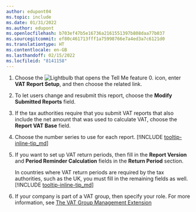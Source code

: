 ```yaml
---
author: edupont04
ms.topic: include
ms.date: 01/31/2022
ms.author: edupont
ms.openlocfilehash: b703ef47b5e16736a2161551397b808daa77b037
ms.sourcegitcommit: ef80c461713fff1a75998766e7a4ed3a7c6121d0
ms.translationtype: HT
ms.contentlocale: en-GB
ms.lasthandoff: 02/15/2022
ms.locfileid: "8141158"
---
```

1. Choose the ![Lightbulb that opens the Tell Me feature 0.](../media/ui-search/search_small.png "Tell me what you want to do") icon, enter **VAT Report Setup**, and then choose the related link.  
2. To let users change and resubmit this report, choose the **Modify Submitted Reports** field.  
3. If the tax authorities require that you submit VAT reports that also include the net amount that was used to calculate VAT, choose the **Report VAT Base** field.  
4. Choose the number series to use for each report. [!INCLUDE [tooltip-inline-tip_md](tooltip-inline-tip_md.md)]  
5. If you want to set up VAT return periods, then fill in the **Report Version** and **Period Reminder Calculation** fields in the **Return Period** section.  

    In countries where VAT return periods are required by the tax authorities, such as the UK, you must fill in the remaining fields as well. [!INCLUDE [tooltip-inline-tip_md](tooltip-inline-tip_md.md)]  
6. If your company is part of a VAT group, then specify your role. For more information, see [The VAT Group Management Extension](../ui-extensions-vat-group.md)  
